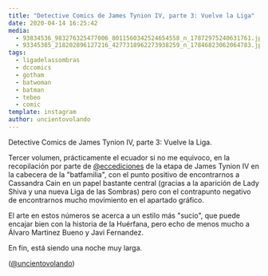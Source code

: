 ```yaml
---
title: "Detective Comics de James Tynion IV, parte 3: Vuelve la Liga"
date: 2020-04-14 16:25:42
media: 
  - 93834536_983276325477006_8011560342524654558_n_17872975240631761.jpg
  - 93345385_218202896127216_4277318962273938259_n_17846823062064783.jpg
tags: 
  - ligadelassombras
  - dccomics
  - gotham
  - batwoman
  - batman
  - tebeo
  - comic
template: instagram
author: uncientovolando
---
```


Detective Comics de James Tynion IV, parte 3: Vuelve la Liga.


Tercer volumen, prácticamente el ecuador si no me equivoco, en la recopilación por parte de [@eccediciones](https://instagram.com/eccediciones) de la etapa de James Tynion IV en la cabecera de la "batfamilia", con el punto positivo de encontrarnos a Cassandra Cain en un papel bastante central (gracias a la aparición de Lady Shiva y una nueva Liga de las Sombras) pero con el contrapunto negativo de encontrarnos mucho movimiento en el apartado gráfico.


El arte en estos números se acerca a un estilo más "sucio", que puede encajar bien con la historia de la Huérfana, pero echo de menos mucho a Álvaro Martinez Bueno y Javi Fernandez.


En fin, está siendo una noche muy larga.


([@uncientovolando](https://instagram.com/uncientovolando))







